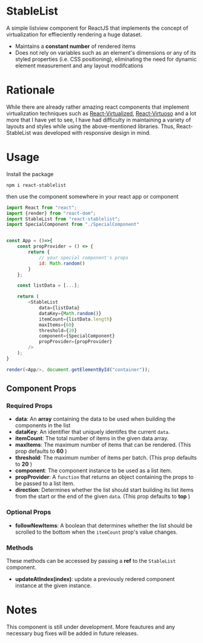 # StableList

A simple listview component for ReactJS that implements the concept of virtualization for effieciently rendering a huge dataset.

- Maintains a **constant number** of rendered items
- Does not rely on variables such as an element's dimensions or any of its styled properties (i.e. CSS positioning), eliminating the need for dynamic element measurement and any layout modifcations

# Rationale

While there are already rather amazing react components that implement virtualization techniques such as [React-Virtualized](https://github.com/bvaughn/react-virtualized), [React-Virtuoso](https://github.com/petyosi/react-virtuoso) and a lot more that I have yet to see, I have had difficulty in maintaining a variety of layouts and styles while using the above-mentioned libraries. Thus, React-StableList was developed with responsive design in mind.

# Usage

Install the package

```
npm i react-stablelist
```

then use the component somewhere in your react app or component

```javascript
import React from "react";
import {render} from "react-dom";
import StableList from "react-stablelist";
import SpecialComponent from "./SpecialComponent"


const App = ()=>{
    const propProvider = () => {
        return {
            // your special component's props
            id: Math.random()
        }
    };

    const listData = [...];

    return (
        <StableList
            data={listData}
            dataKey={Math.random()}
            itemCount={listData.length}
            maxItems={60}
            threshold={20}
            component={SpecialComponent}
            propProvider={propProvider}
        />
    );
}

render(<App/>, document.getElementById("container"));
```

## Component Props

### Required Props

- **data**: An **array** containing the data to be used when building the components in the list
- **dataKey**: An identifier that uniquely identifes the current `data`.
- **itemCount**: The total number of items in the given data array.
- **maxItems**: The maximum number of items that can be rendered. (This prop defaults to **60** )
- **threshold**: The maximum number of items per batch. (This prop defaults to **20** )
- **component**: The component instance to be used as a list item.
- **propProvider**: A `function` that returns an object containing the props to be passed to a list item.
- **direction**: Determines whether the list should start building its list items from the start or the end of the given `data`. (This prop defaults to **top** )

### Optional Props

- **followNewItems**: A boolean that determines whether the list should be scrolled to the bottom when the `itemCount` prop's value changes.

### Methods

These methods can be accessed by passing a **ref** to the `StableList` component.

- **updateAtIndex(index)**: update a previously redered component instance at the given instance.

# Notes

This component is still under development. More feautures and any necessary bug fixes will be added in future releases.
